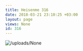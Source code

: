 ```yaml
---
title: Heisenme 316
date: 2018-03-21 23:10:25 +03:00
layout: page
views: None
id: 316
---
```


![/uploads/None](/uploads/None)
